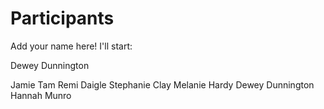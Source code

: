 
# Participants

Add your name here! I'll start:

Dewey Dunnington

Jamie Tam
Remi Daigle
Stephanie Clay
Melanie Hardy
Dewey Dunnington
Hannah Munro

